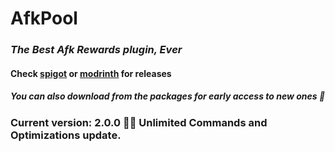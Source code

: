 # AfkPool

### _The Best Afk Rewards plugin, Ever_

#### Check **[spigot](v.gd/AfkPool)** or **[modrinth](https://modrinth.com/plugin/afk-pool/version/2.0.0)** for releases

##### _You can also download from the packages for early access to new ones 🤫_

### Current version: <b>2.0.0</b> 🎉🎉 Unlimited Commands and Optimizations update.
